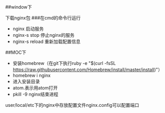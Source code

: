 ##window下

下载nginx包
###在cmd的命令行运行
* nginx 启动服务
* nginx-s stop 停止nginx的服务
* nginx-s reload 重新加载配置信息

##MOC下

* 安装homebrew（在git下执行ruby -e "$(curl -fsSL https://raw.githubusercontent.com/Homebrew/install/master/install)"）
* homebrew i nginx
* 进入安装目录
* atom.表示用atom打开
* pkill -9 nginx结束进程
 
user/local/etc下的nginx中存放配置文件nginx.config可以配置端口